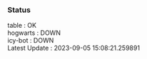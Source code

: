 ### Status


table : OK  
hogwarts : DOWN  
icy-bot : DOWN  
Latest Update : 2023-09-05 15:08:21.259891
